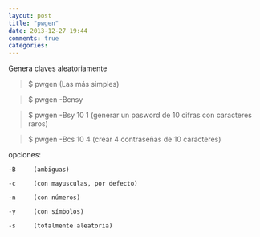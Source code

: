 ```yaml
---
layout: post
title: "pwgen"
date: 2013-12-27 19:44
comments: true
categories: 
---
```

Genera claves aleatoriamente

>$ pwgen  (Las más simples)

>$ pwgen -Bcnsy

>$ pwgen -Bsy 10 1 (generar un pasword de 10 cifras con caracteres raros)

>$ pwgen -Bcs 10 4 (crear 4 contraseñas de 10 caracteres)

opciones:

	-B     (ambiguas)

	-c     (con mayusculas, por defecto)

	-n     (con números)

	-y     (con símbolos)

	-s     (totalmente aleatoria)

